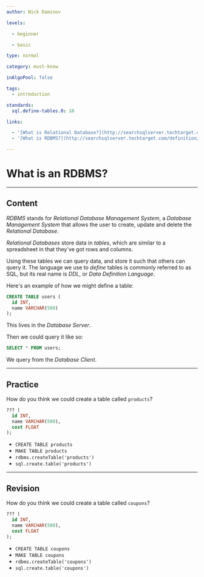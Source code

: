 ```yaml
---
author: Nick Daminov

levels:

  - beginner

  - basic

type: normal

category: must-know

inAlgoPool: false

tags:
  - introduction

standards:
  sql.define-tables.0: 10

links:

  - '[What is Relational Database?](http://searchsqlserver.techtarget.com/definition/relational-database){website}'
  - '[What is RDBMS?](http://searchsqlserver.techtarget.com/definition/relational-database-management-system){website}'

---
```


# What is an RDBMS?

---
## Content

*RDBMS* stands for _Relational Database Management System_, a _Database Management System_ that allows the user to create, update and delete the _Relational Database_.

_Relational Databases_ store data in _tables_, which are similar to a spreadsheet in that they've got rows and columns.

Using these tables we can query data, and store it such that others can query it. The language we use to _define_ tables is commonly referred to as SQL, but its real name is *DDL*, or _Data Definition Language_.

Here's an example of how we might define a table:

```sql
CREATE TABLE users (
  id INT,
  name VARCHAR(500)
);
```

This lives in the *Database Server*.

Then we could query it like so:

```sql
SELECT * FROM users;
```

We query from the *Database Client*.

---
## Practice

How do you think we could create a table called `products`?

```sql
??? (
  id INT,
  name VARCHAR(500),
  cost FLOAT
);
```

* `CREATE TABLE products`
* `MAKE TABLE products`
* `rdbms.createTable('products')`
* `sql.create.table('products')`

---
## Revision

How do you think we could create a table called `coupons`?

```sql
??? (
  id INT,
  name VARCHAR(500),
  cost FLOAT
);
```

* `CREATE TABLE coupons`
* `MAKE TABLE coupons`
* `rdbms.createTable('coupons')`
* `sql.create.table('coupons')`
 
